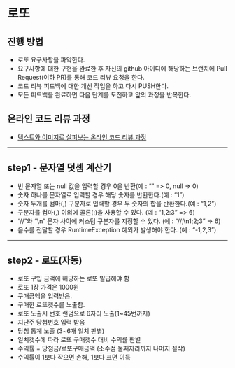 # 로또
## 진행 방법
* 로또 요구사항을 파악한다.
* 요구사항에 대한 구현을 완료한 후 자신의 github 아이디에 해당하는 브랜치에 Pull Request(이하 PR)를 통해 코드 리뷰 요청을 한다.
* 코드 리뷰 피드백에 대한 개선 작업을 하고 다시 PUSH한다.
* 모든 피드백을 완료하면 다음 단계를 도전하고 앞의 과정을 반복한다.

## 온라인 코드 리뷰 과정
* [텍스트와 이미지로 살펴보는 온라인 코드 리뷰 과정](https://github.com/next-step/nextstep-docs/tree/master/codereview)

***
## step1 - 문자열 덧셈 계산기
* 빈 문자열 또는 null 값을 입력할 경우 0을 반환(예 : “” => 0, null => 0)
* 숫자 하나를 문자열로 입력할 경우 해당 숫자를 반환한다.(예 : “1”)
* 숫자 두개를 컴마(,) 구분자로 입력할 경우 두 숫자의 합을 반환한다.(예 : “1,2”)
* 구분자를 컴마(,) 이외에 콜론(:)을 사용할 수 있다. (예 : “1,2:3” => 6)
* “//”와 “\n” 문자 사이에 커스텀 구분자를 지정할 수 있다. (예 : “//;\n1;2;3” => 6)
* 음수를 전달할 경우 RuntimeException 예외가 발생해야 한다. (예 : “-1,2,3”)

***
## step2 - 로또(자동)
* 로또 구입 금액에 해당하는 로또 발급해야 함
* 로또 1장 가격은 1000원
* 구매금액을 입력받음.
* 구매한 로또갯수를 노출함.
* 로또 노출시 번호 랜덤으로 6자리 노출(1~45번까지)
* 지난주 당첨번호 입력 받음
* 당첨 통계 노출 (3~6개 일치 판별)
* 일치갯수에 따라 로또 구매갯수 대비 수익률 판별
* 수익률 = 당첨금/로또구매금액 (소수점 둘째자리까지 나머지 절삭)
* 수익률이 1보다 작으면 손해, 1보다 크면 이득